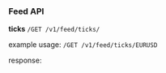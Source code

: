 ### Feed API

**ticks**
`/GET /v1/feed/ticks/`

example usage:
`/GET /v1/feed/ticks/EURUSD`

response:

 
